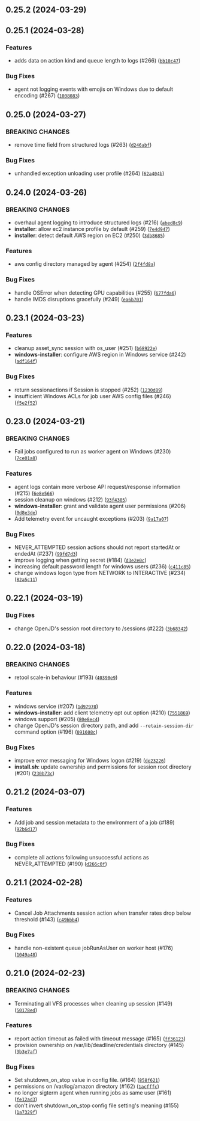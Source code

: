## 0.25.2 (2024-03-29)




## 0.25.1 (2024-03-28)


### Features
* adds data on action kind and queue length to logs (#266) ([`bb10c47`](https://github.com/casillas2/deadline-cloud-worker-agent/commit/bb10c4758dab094738b23859a3e8aae64fac4850))

### Bug Fixes
* agent not logging events with emojis on Windows due to default encoding (#267) ([`1008083`](https://github.com/casillas2/deadline-cloud-worker-agent/commit/10080837558bc369c35243b5c15af82d45e35467))

## 0.25.0 (2024-03-27)

### BREAKING CHANGES
* remove time field from structured logs (#263) ([`d246abf`](https://github.com/casillas2/deadline-cloud-worker-agent/commit/d246abf1595d07e5cb99bb9a451d3fb7162baf2f))


### Bug Fixes
* unhandled exception unloading user profile (#264) ([`62a404b`](https://github.com/casillas2/deadline-cloud-worker-agent/commit/62a404b0d9db8d95e02b4e977d4a343f2444cc00))

## 0.24.0 (2024-03-26)

### BREAKING CHANGES
* overhaul agent logging to introduce structured logs (#216) ([`abed8c9`](https://github.com/casillas2/deadline-cloud-worker-agent/commit/abed8c95c932f0890eb03f5ed383ce8def3a37dc))
* **installer**: allow ec2 instance profile by default (#259) ([`7e4d947`](https://github.com/casillas2/deadline-cloud-worker-agent/commit/7e4d9474bd96d1d0b7a7ba749acca80d1266b0a3))
* **installer**: detect default AWS region on EC2 (#250) ([`3db8685`](https://github.com/casillas2/deadline-cloud-worker-agent/commit/3db86851bc9bcc9afec33c9fdd1b981897266b12))

### Features
* aws config directory managed by agent (#254) ([`2f4fd8a`](https://github.com/casillas2/deadline-cloud-worker-agent/commit/2f4fd8a7a2431f8b4bbbfd92cbc435095be8278b))

### Bug Fixes
* handle OSError when detecting GPU capabilities (#255) ([`677fda6`](https://github.com/casillas2/deadline-cloud-worker-agent/commit/677fda63e51a8c436c47faf9650b147a462b2a31))
* handle IMDS disruptions gracefully (#249) ([`ea6b701`](https://github.com/casillas2/deadline-cloud-worker-agent/commit/ea6b70102add121362da7009724146c604ebfa45))

## 0.23.1 (2024-03-23)


### Features
* cleanup asset_sync session with os_user (#251) ([`b68922e`](https://github.com/casillas2/deadline-cloud-worker-agent/commit/b68922e37d95c37b3eec88b990d88b7fba60875e))
* **windows-installer**: configure AWS region in Windows service (#242) ([`adf164f`](https://github.com/casillas2/deadline-cloud-worker-agent/commit/adf164ff56b56bc48837012d99bc086b1120193a))

### Bug Fixes
* return sessionactions if Session is stopped (#252) ([`1230d89`](https://github.com/casillas2/deadline-cloud-worker-agent/commit/1230d89152ae72bae77747da32e551dbc92c9c98))
* insufficient Windows ACLs for job user AWS config files (#246) ([`f5e2f52`](https://github.com/casillas2/deadline-cloud-worker-agent/commit/f5e2f52aa747976f15540a6f0da561a0f7faa57d))

## 0.23.0 (2024-03-21)

### BREAKING CHANGES
* Fail jobs configured to run as worker agent on Windows (#230) ([`7ce01a8`](https://github.com/casillas2/deadline-cloud-worker-agent/commit/7ce01a8731005178a6da964c24870b3fc9d57f03))

### Features
* agent logs contain more verbose API request/response information (#215) ([`6e8e566`](https://github.com/casillas2/deadline-cloud-worker-agent/commit/6e8e566dadfd39c77737ac5243276256f87d492c))
* session cleanup on windows (#212) ([`93f4305`](https://github.com/casillas2/deadline-cloud-worker-agent/commit/93f43053ccd498fd913b31b8aa96c4d43fae7157))
* **windows-installer**: grant and validate agent user permissions (#206) ([`0d8e3de`](https://github.com/casillas2/deadline-cloud-worker-agent/commit/0d8e3de5ee4ccdadffbbc365c2e822ff62efc0fd))
* Add telemetry event for uncaught exceptions (#203) ([`9a17a07`](https://github.com/casillas2/deadline-cloud-worker-agent/commit/9a17a0786fe47b1e0ad0d69ee55c0746823a95a5))

### Bug Fixes
* NEVER_ATTEMPTED session actions should not report startedAt or endedAt (#237) ([`99fd7d3`](https://github.com/casillas2/deadline-cloud-worker-agent/commit/99fd7d385dedc25c22aeaecee7247bef3e682fa0))
* improve logging when getting secret (#184) ([`d3e2e0c`](https://github.com/casillas2/deadline-cloud-worker-agent/commit/d3e2e0c863efd2af8b1eeb0a6f3173b7c6b6a23d))
* increasing default password length for windows users (#236) ([`c411c85`](https://github.com/casillas2/deadline-cloud-worker-agent/commit/c411c851395fa6a46a174d9709b3b907dd9796f1))
* change windows logon type from NETWORK to INTERACTIVE (#234) ([`82a5c11`](https://github.com/casillas2/deadline-cloud-worker-agent/commit/82a5c11195102e3334961b4420915feccfc849b0))

## 0.22.1 (2024-03-19)

### Bug Fixes
* change OpenJD&#39;s session root directory to /sessions (#222) ([`3b68342`](https://github.com/casillas2/deadline-cloud-worker-agent/commit/3b68342bc12307e63f84214b310ed616437c1c8e))

## 0.22.0 (2024-03-18)

### BREAKING CHANGES
* retool scale-in behaviour (#193) ([`40390e9`](https://github.com/casillas2/deadline-cloud-worker-agent/commit/40390e92d3e799f5299233b6d030a9e66582e18c))

### Features
* windows service (#207) ([`1d97970`](https://github.com/casillas2/deadline-cloud-worker-agent/commit/1d979709941e2c2b116cb7932d664a64584a95d4))
* **windows-installer**: add client telemetry opt out option (#210) ([`7551869`](https://github.com/casillas2/deadline-cloud-worker-agent/commit/7551869124f8a7ef219888b52e472f632ec68b0d))
* windows support (#205) ([`80e8ec4`](https://github.com/casillas2/deadline-cloud-worker-agent/commit/80e8ec423ced2130792d95af7690bb9b64b77565))
* change OpenJD&#39;s session directory path, and add `--retain-session-dir` command option (#196) ([`091608c`](https://github.com/casillas2/deadline-cloud-worker-agent/commit/091608c65b50e6fecac94dfff4e2f088c1f49926))

### Bug Fixes
* improve error messaging for Windows logon (#219) ([`de23226`](https://github.com/casillas2/deadline-cloud-worker-agent/commit/de232262d503da01f5f1aa974d985555fe51008a))
* **install.sh**: update ownership and permissions for session root directory (#201) ([`230b73c`](https://github.com/casillas2/deadline-cloud-worker-agent/commit/230b73c5c6c472256db68ab43ddd83203889d245))

## 0.21.2 (2024-03-07)


### Features
* Add job and session metadata to the environment of a job (#189) ([`92b6d17`](https://github.com/casillas2/deadline-cloud-worker-agent/commit/92b6d17e91cfd19981f0e19d66c47e614150eb44))

### Bug Fixes
* complete all actions following unsuccessful actions as NEVER_ATTEMPTED (#190) ([`d266c0f`](https://github.com/casillas2/deadline-cloud-worker-agent/commit/d266c0f9740bd82d4ca85b7de2031e68edfd8b77))

## 0.21.1 (2024-02-28)


### Features
* Cancel Job Attachments session action when transfer rates drop below threshold (#143) ([`c49bbb4`](https://github.com/casillas2/deadline-cloud-worker-agent/commit/c49bbb498949e3ed2b469714717018669134d5c2))

### Bug Fixes
* handle non-existent queue jobRunAsUser on worker host (#176) ([`1049a48`](https://github.com/casillas2/deadline-cloud-worker-agent/commit/1049a48f0ff045160f5524eb25c3f97a42114fcb))

## 0.21.0 (2024-02-23)

### BREAKING CHANGES
* Terminating all VFS processes when cleaning up session (#149) ([`50178ed`](https://github.com/casillas2/deadline-cloud-worker-agent/commit/50178ede860949b766f85ef7f3e0c586ce8bc8e9))

### Features
* report action timeout as failed with timeout message (#165) ([`ff36123`](https://github.com/casillas2/deadline-cloud-worker-agent/commit/ff3612387f9b010359480367bea62f67235be3aa))
* provision ownership on /var/lib/deadline/credentials directory (#145) ([`3b3e7af`](https://github.com/casillas2/deadline-cloud-worker-agent/commit/3b3e7af471ab4f7947163f8978d2d9de0baad091))

### Bug Fixes
* Set shutdown_on_stop value in config file. (#164) ([`858f621`](https://github.com/casillas2/deadline-cloud-worker-agent/commit/858f621e4939b0b5bc32262bc90cc4fa80dd148e))
* permissions on /var/log/amazon directory (#162) ([`1acfffc`](https://github.com/casillas2/deadline-cloud-worker-agent/commit/1acfffc69040061b3e9fa02894e2a7a7cbab204d))
* no longer sigterm agent when running jobs as same user (#161) ([`fe12ad3`](https://github.com/casillas2/deadline-cloud-worker-agent/commit/fe12ad32076a3ce2a87ae84f1dbe46a4fc8c0121))
* don&#39;t invert shutdown_on_stop config file setting&#39;s meaning (#155) ([`1a7329f`](https://github.com/casillas2/deadline-cloud-worker-agent/commit/1a7329f039ad9c164c0ee2c5c05e333462fdf892))


